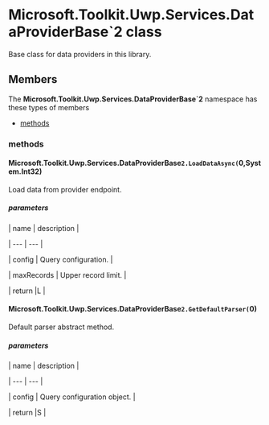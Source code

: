 
# Microsoft.Toolkit.Uwp.Services.DataProviderBase`2 class

Base class for data providers in this library.

## Members

The **Microsoft.Toolkit.Uwp.Services.DataProviderBase`2** namespace has these types of members

* [methods](#methods)

### methods

#### Microsoft.Toolkit.Uwp.Services.DataProviderBase`2.LoadDataAsync(`0,System.Int32)

Load data from provider endpoint.

##### parameters




| name | description |

| --- | --- |

| config | Query configuration. |

| maxRecords | Upper record limit. |

| return |L |

#### Microsoft.Toolkit.Uwp.Services.DataProviderBase`2.GetDefaultParser(`0)

Default parser abstract method.

##### parameters




| name | description |

| --- | --- |

| config | Query configuration object. |

| return |S |
